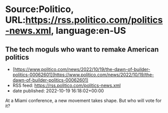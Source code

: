 # Source:Politico, URL:https://rss.politico.com/politics-news.xml, language:en-US

## The tech moguls who want to remake American politics
 - [https://www.politico.com/news/2022/10/19/the-dawn-of-builder-politics-00062601](https://www.politico.com/news/2022/10/19/the-dawn-of-builder-politics-00062601)
 - RSS feed: https://rss.politico.com/politics-news.xml
 - date published: 2022-10-19 16:18:02+00:00

At a Miami conference, a new movement takes shape. But who will vote for it?


